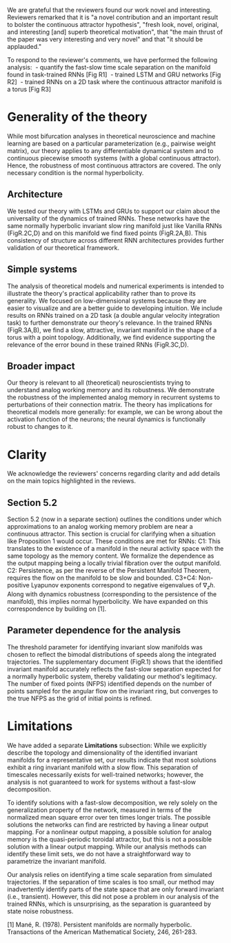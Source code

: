 We are grateful that the reviewers found our work novel and interesting. Reviewers remarked that it is "a novel contribution and an important result to bolster the continuous attractor hypothesis", "fresh look, novel, original, and interesting [and] superb theoretical motivation", that "the main thrust of the paper was very interesting and very novel" and that "it should be applauded."

To respond to the reviewer's comments, we have performed the following analysis:
 - quantify the fast-slow time scale separation on the manifold found in task-trained RNNs [Fig R1]
 - trained LSTM and GRU networks [Fig R2]
 - trained RNNs on a 2D task where the continuous attractor manifold is a torus [Fig R3]
# Generality of the theory
While most bifurcation analyses in theoretical neuroscience and machine learning are based on a particular parameterization (e.g., pairwise weight matrix), our theory applies to any differentiable dynamical system and to continuous piecewise smooth systems (with a global continuous attractor). Hence, the robustness of most continuous attractors are covered. The only necessary condition is the normal hyperbolicity.
## Architecture
We tested our theory with LSTMs and GRUs to support our claim about the universality of the dynamics of trained RNNs.
These networks have the same normally hyperbolic invariant slow ring manifold just like Vanilla RNNs (FigR.2C,D) and on this manifold we find fixed points (FigR.2A,B). This consistency of structure across different RNN architectures provides further validation of our theoretical framework.
## Simple systems
The analysis of theoretical models and numerical experiments is intended to illustrate the theory's practical applicability rather than to prove its generality.
We focused on low-dimensional systems because they are easier to visualize and are a better guide to developing intuition.
We include results on RNNs trained on a 2D task (a double angular velocity integration task) to further demonstrate our theory's relevance. In the trained RNNs (FigR.3A,B), we find a slow, attractive, invariant manifold in the shape of a torus with a point topology. Additionally, we find evidence supporting the relevance of the error bound in these trained RNNs (FigR.3C,D).
## Broader impact
Our theory is relevant to all (theoretical) neuroscientists trying to understand analog working memory and its robustness.
We demonstrate the robustness of the implemented analog memory in recurrent systems to perturbations of their connection matrix.
The theory has implications for theoretical models more generally: for example, we can be wrong about the activation function of the neurons; the neural dynamics is functionally robust to changes to it.

# Clarity
We acknowledge the reviewers' concerns regarding clarity and add details on the main topics highlighted in the reviews. 
## Section 5.2
Section 5.2 (now in a separate section) outlines the conditions under which approximations to an analog working memory problem are near a continuous attractor. This section is crucial for clarifying when a situation like Proposition 1 would occur. These conditions are met for RNNs:
C1: This translates to the existence of a manifold in the neural activity space with the same topology as the memory content. We formalize the dependence as the output mapping being a locally trivial fibration over the output manifold.
C2: Persistence, as per the reverse of the Persistent Manifold Theorem, requires the flow on the manifold to be slow and bounded.
C3+C4: Non-positive Lyapunov exponents correspond to negative eigenvalues of $\nabla_zh$. Along with dynamics robustness (corresponding to the persistence of the manifold), this implies normal hyperbolicity. We have expanded on this correspondence by building on [1].
## Parameter dependence for the analysis
The threshold parameter for identifying invariant slow manifolds was chosen to reflect the bimodal distributions of speeds along the integrated trajectories.
The supplementary document (FigR.1) shows that the identified invariant manifold accurately reflects the fast-slow separation expected for a normally hyperbolic system, thereby validating our method's legitimacy.
The number of fixed points (NFPS) identified depends on the number of points sampled for the angular flow on the invariant ring, but converges to the true NFPS as the grid of initial points is refined.
# Limitations
We have added a separate **Limitations** subsection:
While we explicitly describe the topology and dimensionality of the identified invariant manifolds for a representative set, our results indicate that most solutions exhibit a ring invariant manifold with a slow flow. This separation of timescales necessarily exists for well-trained networks; however, the analysis is not guaranteed to work for systems without a fast-slow decomposition.

To identify solutions with a fast-slow decomposition, we rely solely on the generalization property of the network, measured in terms of the normalized mean square error over ten times longer trials. The possible solutions the networks can find are restricted by having a linear output mapping. For a nonlinear output mapping, a possible solution for analog memory is the quasi-periodic toroidal attractor, but this is not a possible solution with a linear output mapping. While our analysis methods can identify these limit sets, we do not have a straightforward way to parametrize the invariant manifold.

Our analysis relies on identifying a time scale separation from simulated trajectories. If the separation of time scales is too small, our method may inadvertently identify parts of the state space that are only forward invariant (i.e., transient). However, this did not pose a problem in our analysis of the trained RNNs, which is unsurprising, as the separation is guaranteed by state noise robustness.

[1] Mané, R. (1978). Persistent manifolds are normally hyperbolic. Transactions of the American Mathematical Society, 246, 261-283.